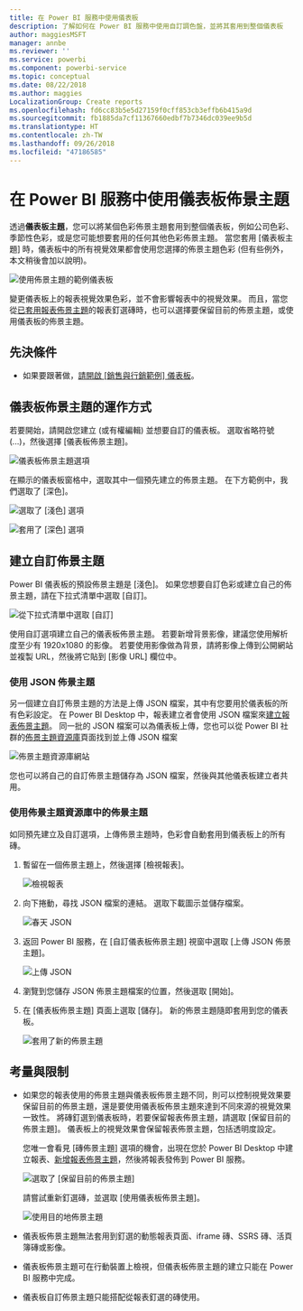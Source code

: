 ```yaml
---
title: 在 Power BI 服務中使用儀表板
description: 了解如何在 Power BI 服務中使用自訂調色盤，並將其套用到整個儀表板
author: maggiesMSFT
manager: annbe
ms.reviewer: ''
ms.service: powerbi
ms.component: powerbi-service
ms.topic: conceptual
ms.date: 08/22/2018
ms.author: maggies
LocalizationGroup: Create reports
ms.openlocfilehash: fd6cc83b5e5d27159f0cff853cb3effb6b415a9d
ms.sourcegitcommit: fb1885da7cf11367660edbf7b7346dc039ee9b5d
ms.translationtype: HT
ms.contentlocale: zh-TW
ms.lasthandoff: 09/26/2018
ms.locfileid: "47186585"
---
```

# <a name="use-dashboard-themes-in-power-bi-service"></a>在 Power BI 服務中使用儀表板佈景主題
透過**儀表板主題**，您可以將某個色彩佈景主題套用到整個儀表板，例如公司色彩、季節性色彩，或是您可能想要套用的任何其他色彩佈景主題。 當您套用 [儀表板主題] 時，儀表板中的所有視覺效果都會使用您選擇的佈景主題色彩 (但有些例外，本文稍後會加以說明)。

![使用佈景主題的範例儀表板](media/service-dashboard-themes/power-bi-full-dashboard-theme.png)

變更儀表板上的報表視覺效果色彩，並不會影響報表中的視覺效果。 而且，當您從[已套用報表佈景主題](desktop-report-themes.md)的報表釘選磚時，也可以選擇要保留目前的佈景主題，或使用儀表板的佈景主題。


## <a name="prerequisites"></a>先決條件
* 如果要跟著做，[請開啟 [銷售與行銷範例] 儀表板](sample-datasets.md)。


## <a name="how-dashboard-themes-work"></a>儀表板佈景主題的運作方式
若要開始，請開啟您建立 (或有權編輯) 並想要自訂的儀表板。 選取省略符號 (...)，然後選擇 [儀表板佈景主題]。 

![儀表板佈景主題選項](media/service-dashboard-themes/power-bi-dashboard-theme.png)

在顯示的儀表板窗格中，選取其中一個預先建立的佈景主題。  在下方範例中，我們選取了 [深色]。

![選取了 [淺色] 選項](media/service-dashboard-themes/power-bi-theme-menu.png)

![套用了 [深色] 選項](media/service-dashboard-themes/power-bi-theme-dark.png)

## <a name="create-a-custom-theme"></a>建立自訂佈景主題

Power BI 儀表板的預設佈景主題是 [淺色]。 如果您想要自訂色彩或建立自己的佈景主題，請在下拉式清單中選取 [自訂]。 

![從下拉式清單中選取 [自訂]](media/service-dashboard-themes/power-bi-theme-custom.png)

使用自訂選項建立自己的儀表板佈景主題。 若要新增背景影像，建議您使用解析度至少有 1920x1080 的影像。 若要使用影像做為背景，請將影像上傳到公開網站並複製 URL，然後將它貼到 [影像 URL] 欄位中。 

### <a name="using-json-themes"></a>使用 JSON 佈景主題
另一個建立自訂佈景主題的方法是上傳 JSON 檔案，其中有您要用於儀表板的所有色彩設定。 在 Power BI Desktop 中，報表建立者會使用 JSON 檔案來[建立報表佈景主題](desktop-report-themes.md)。 同一批的 JSON 檔案可以為儀表板上傳，您也可以從 Power BI 社群的[佈景主題資源庫](https://community.powerbi.com/t5/Themes-Gallery/bd-p/ThemesGallery)頁面找到並上傳 JSON 檔案 

![佈景主題資源庫網站](media/service-dashboard-themes/power-bi-theme-gallery.png)

您也可以將自己的自訂佈景主題儲存為 JSON 檔案，然後與其他儀表板建立者共用。 

### <a name="use-a-theme-from-the-theme-gallery"></a>使用佈景主題資源庫中的佈景主題

如同預先建立及自訂選項，上傳佈景主題時，色彩會自動套用到儀表板上的所有磚。 

1. 暫留在一個佈景主題上，然後選擇 [檢視報表]。

    ![檢視報表](media/service-dashboard-themes/power-bi-choose-theme.png)

2. 向下捲動，尋找 JSON 檔案的連結。  選取下載圖示並儲存檔案。

    ![春天 JSON](media/service-dashboard-themes/power-bi-theme-json.png)

3. 返回 Power BI 服務，在 [自訂儀表板佈景主題] 視窗中選取 [上傳 JSON 佈景主題]。

    ![上傳 JSON](media/service-dashboard-themes/power-bi-upload-theme.png)

4. 瀏覽到您儲存 JSON 佈景主題檔案的位置，然後選取 [開始]。

5. 在 [儀表板佈景主題] 頁面上選取 [儲存]。 新的佈景主題隨即套用到您的儀表板。

    ![套用了新的佈景主題](media/service-dashboard-themes/power-bi-json.png)

## <a name="considerations-and-limitations"></a>考量與限制

* 如果您的報表使用的佈景主題與儀表板佈景主題不同，則可以控制視覺效果要保留目前的佈景主題，還是要使用儀表板佈景主題來達到不同來源的視覺效果一致性。 將磚釘選到儀表板時，若要保留報表佈景主題，請選取 [保留目前的佈景主題]。 儀表板上的視覺效果會保留報表佈景主題，包括透明度設定。 

    您唯一會看見 [磚佈景主題] 選項的機會，出現在您於 Power BI Desktop 中建立報表、[新增報表佈景主題](desktop-report-themes.md)，然後將報表發佈到 Power BI 服務。 

    ![選取了 [保留目前的佈景主題]](media/service-dashboard-themes/power-bi-keep-current.png)

    請嘗試重新釘選磚，並選取 [使用儀表板佈景主題]。

    ![使用目的地佈景主題](media/service-dashboard-themes/power-bi-use-destination.png)

* 儀表板佈景主題無法套用到釘選的動態報表頁面、iframe 磚、SSRS 磚、活頁簿磚或影像。
* 儀表板佈景主題可在行動裝置上檢視，但儀表板佈景主題的建立只能在 Power BI 服務中完成。 
* 儀表板自訂佈景主題只能搭配從報表釘選的磚使用。 

